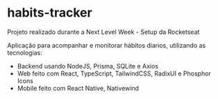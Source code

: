 # habits-tracker

Projeto realizado durante a Next Level Week - Setup da Rocketseat

Aplicação para acompanhar e monitorar hábitos diarios, utilizando as tecnologias:

- Backend usando NodeJS, Prisma, SQLite e Axios
- Web feito com React, TypeScript, TailwindCSS, RadixUI e Phosphor Icons
- Mobile feito com React Native, Nativewind

